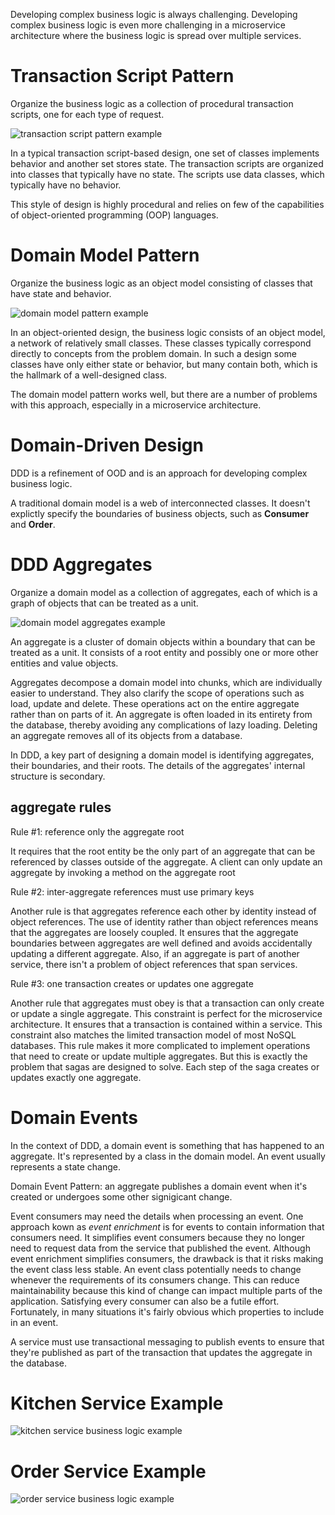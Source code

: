 Developing complex business logic is always challenging. Developing complex business logic is even more challenging in a microservice architecture where the business logic is spread over multiple services.

# Transaction Script Pattern
Organize the business logic as a collection of procedural transaction scripts, one for each type of request.

![transaction script pattern example](../images/microservices_patterns/microservices-patterns-business-logic-transaction-script-pattern.jpg)

In a typical transaction script-based design, one set of classes implements behavior and another set stores state. The transaction scripts are organized into classes that typically have no state. The scripts use data classes, which typically have no behavior.

This style of design is highly procedural and relies on few of the capabilities of object-oriented programming (OOP) languages.

# Domain Model Pattern
Organize the business logic as an object model consisting of classes that have state and behavior.

![domain model pattern example](../images/microservices_patterns/microservices-patterns-business-logic-domain-model-pattern.jpg)

In an object-oriented design, the business logic consists of an object model, a network of relatively small classes. These classes typically correspond directly to concepts from the problem domain. In such a design some classes have only either state or behavior, but many contain both, which is the hallmark of a well-designed class.

The domain model pattern works well, but there are a number of problems with this approach, especially in a microservice architecture.

# Domain-Driven Design
DDD is a refinement of OOD and is an approach for developing complex business logic. 

A traditional domain model is a web of interconnected classes. It doesn't explictly specify the boundaries of business objects, such as **Consumer** and **Order**.

# DDD Aggregates
Organize a domain model as a collection of aggregates, each of which is a graph of objects that can be treated as a unit.

![domain model aggregates example](../images/microservices_patterns/microservices-patterns-business-logic-domain-model-aggregates.jpg)

An aggregate is a cluster of domain objects within a boundary that can be treated as a unit. It consists of a root entity and possibly one or more other entities and value objects.

Aggregates decompose a domain model into chunks, which are individually easier to understand. They also clarify the scope of operations such as load, update and delete. These operations act on the entire aggregate rather than on parts of it. An aggregate is often loaded in its entirety from the database, thereby avoiding any complications of lazy loading. Deleting an aggregate removes all of its objects from a database.

In DDD, a key part of designing a domain model is identifying aggregates, their boundaries, and their roots. The details of the aggregates' internal structure is secondary.

## aggregate rules
Rule #1: reference only the aggregate root

It requires that the root entity be the only part of an aggregate that can be referenced by classes outside of the aggregate. A client can only update an aggregate by invoking a method on the aggregate root

Rule #2: inter-aggregate references must use primary keys

Another rule is that aggregates reference each other by identity instead of object references. The use of identity rather than object references means that the aggregates are loosely coupled. It ensures that the aggregate boundaries between aggregates are well defined and avoids accidentally updating a different aggregate. Also, if an aggregate is part of another service, there isn't a problem of object references that span services.

Rule #3: one transaction creates or updates one aggregate

Another rule that aggregates must obey is that a transaction can only create or update a single aggregate. This constraint is perfect for the microservice architecture. It ensures that a transaction is contained within a service. This constraint also matches the limited transaction model of most NoSQL databases. This rule makes it more complicated to implement operations that need to create or update multiple aggregates. But this is exactly the problem that sagas are designed to solve. Each step of the saga creates or updates exactly one aggregate.

# Domain Events
In the context of DDD, a domain event is something that has happened to an aggregate. It's represented by a class in the domain model. An event usually represents a state change.

Domain Event Pattern: an aggregate publishes a domain event when it's created or undergoes some other signigicant change.

Event consumers may need the details when processing an event. One approach kown as *event enrichment* is for events to contain information that consumers need. It simplifies event consumers because they no longer need to request data from the service that published the event. Although event enrichment simplifies consumers, the drawback is that it risks making the event class less stable. An event class potentially needs to change whenever the requirements of its consumers change. This can reduce maintainability because this kind of change can impact multiple parts of the application. Satisfying every consumer can also be a futile effort. Fortunately, in many situations it's fairly obvious which properties to include in an event.

A service must use transactional messaging to publish events to ensure that they're published as part of the transaction that updates the aggregate in the database.

# Kitchen Service Example
![kitchen service business logic example](../images/microservices_patterns/microservices-patterns-business-logic-kitchen-service-example.jpg)

# Order Service Example
![order service business logic example](../images/microservices_patterns/microservices-patterns-business-logic-order-service-example.jpg)